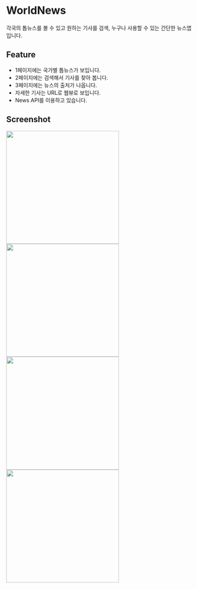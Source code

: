 # WorldNews
각국의 톱뉴스를 볼 수 있고 원하는 기사를 검색, 누구나 사용할 수 있는 간단한 뉴스앱입니다.
## Feature
* 1페이지에는 국가별 톱뉴스가 보입니다.
* 2페이지에는 검색해서 기사를 찾아 봅니다.
* 3페이지에는 뉴스의 출처가 나옵니다.
* 자세한 기사는 URL로 웹뷰로 보입니다.
* News API를 이용하고 있습니다.
## Screenshot
<img src="https://github.com/ohjjoa/WorldNews/assets/44994476/16733d0f-dd17-4aa5-8f8f-dc4ef653d5b8" width="300"/>
<img src="https://github.com/ohjjoa/WorldNews/assets/44994476/236955a4-5949-49a6-a1be-6a824f413130" width="300"/>
<img src="https://github.com/ohjjoa/WorldNews/assets/44994476/13bb73f3-a558-48fa-9e6b-1492595b557a" width="300"/>
<img src="https://github.com/ohjjoa/WorldNews/assets/44994476/9100c116-9e05-4762-bed0-d7dee20d35e8" width="300"/>
